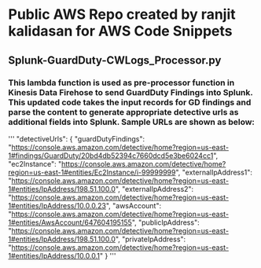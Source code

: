 # Public AWS Repo created by ranjit kalidasan for AWS Code Snippets
## Splunk-GuardDuty-CWLogs_Processor.py
### This lambda function is used as pre-processor function in Kinesis Data Firehose to send GuardDuty Findings into Splunk. This updated code takes the input records for GD findings and parse the content to generate appropriate detective urls as additional fields into Splunk. Sample URLs are shown as below:
'''
  "detectiveUrls": {
    "guardDutyFindings": "https://console.aws.amazon.com/detective/home?region=us-east-1#findings/GuardDuty/20bd4db52394c7660dcd5e3be6024cc1",
    "ec2Instance": "https://console.aws.amazon.com/detective/home?region=us-east-1#entities/Ec2Instance/i-99999999",
    "externalIpAddress1": "https://console.aws.amazon.com/detective/home?region=us-east-1#entities/IpAddress/198.51.100.0",
    "externalIpAddress2": "https://console.aws.amazon.com/detective/home?region=us-east-1#entities/IpAddress/10.0.0.23",
    "awsAccount": "https://console.aws.amazon.com/detective/home?region=us-east-1#entities/AwsAccount/647604195155",
    "publicIpAddress": "https://console.aws.amazon.com/detective/home?region=us-east-1#entities/IpAddress/198.51.100.0",
    "privateIpAddress": "https://console.aws.amazon.com/detective/home?region=us-east-1#entities/IpAddress/10.0.0.1"
  }
 '''

